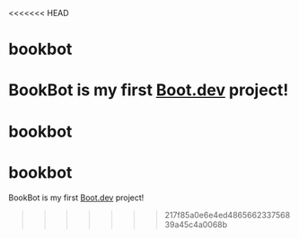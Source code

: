 <<<<<<< HEAD
# bookbot

BookBot is my first [Boot.dev](https://www.boot.dev) project!
=======
# bookbot

# bookbot

BookBot is my first [Boot.dev](https://www.boot.dev) project!
>>>>>>> 217f85a0e6e4ed486566233756839a45c4a0068b

